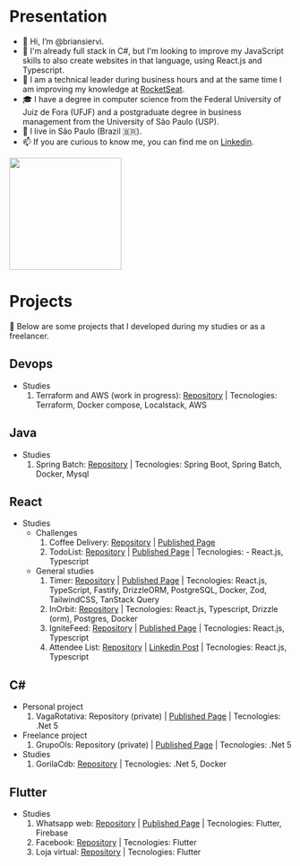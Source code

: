 # Presentation

- 👋 Hi, I’m @briansiervi.
- 👀 I'm already full stack in C#, but I'm looking to improve my JavaScript skills to also create websites in that language, using React.js and Typescript.
- 🌱 I am a technical leader during business hours and at the same time I am improving my knowledge at [RocketSeat](https://www.rocketseat.com.br/).
- :mortar_board: I have a degree in computer science from the Federal University of Juiz de Fora (UFJF) and a postgraduate degree in business management from the University of São Paulo (USP).
- :house_with_garden: I live in São Paulo (Brazil 🇧🇷).
- 📫 If you are curious to know me, you can find me on [Linkedin](https://www.linkedin.com/in/briansiervi/).

<a href="https://github.com/anuraghazra/github-readme-stats">
  <img height=200 align="center" src="https://github-readme-stats.vercel.app/api/top-langs?username=briansiervi&layout=compact&langs_count=10&card_width=320&theme=tokyonight&exclude_repo=rest-api-sections,Dantec,course851555,introToVue,SAFE-Dojo,MonthlyPayment,briansiervi.github.io" />
</a>

# Projects
:page_with_curl: Below are some projects that I developed during my studies or as a freelancer.

## Devops
  - Studies
    1. Terraform and AWS (work in progress): [Repository](https://github.com/briansiervi/devops01) | Tecnologies: Terraform, Docker compose, Localstack, AWS

## Java  
  - Studies
    1. Spring Batch: [Repository](https://github.com/briansiervi/spring-batch) | Tecnologies: Spring Boot, Spring Batch, Docker, Mysql

## React
  - Studies
    - Challenges
      1. Coffee Delivery: [Repository](https://github.com/briansiervi/nivel02-coffee-delivery) | [Published Page](https://briansiervi.github.io/nivel02-coffee-delivery/)
      1. TodoList: [Repository](https://github.com/briansiervi/nivel01-todo-list) | [Published Page](https://briansiervi.github.io/nivel01-todo-list/) | Tecnologies: - React.js, Typescript
    - General studies    
      1. Timer: [Repository](https://github.com/briansiervi/nivel02-ignite-timer/issues/1) | [Published Page](https://briansiervi.github.io/nivel02-ignite-timer/) | Tecnologies: React.js, TypeScript, Fastify, DrizzleORM, PostgreSQL, Docker, Zod, TailwindCSS, TanStack Query
      1. InOrbit: [Repository](https://github.com/briansiervi/nlw-pocket-javascript) | Tecnologies: React.js, Typescript, Drizzle (orm), Postgres, Docker
      1. IgniteFeed: [Repository](https://github.com/briansiervi/igniteFeed) | [Published Page](https://briansiervi.github.io/igniteFeed/) | Tecnologies: React.js, Typescript  
      1. Attendee List: [Repository](https://github.com/briansiervi/nlw-2024-unite-pass-in-web) | [Linkedin Post](https://www.linkedin.com/posts/activity-7181485576825556993-KAa9) | Tecnologies: React.js, Typescript

## C#
  - Personal project
    1. VagaRotativa: Repository (private) | [Published Page](http://vagarotativa.azurewebsites.net/) | Tecnologies: .Net 5
  - Freelance project
    1. GrupoOls: Repository (private) | [Published Page](https://grupools.azurewebsites.net/) | Tecnologies: .Net 5
  - Studies
    1. GorilaCdb: [Repository](https://github.com/briansiervi/gorila-cdb) | Tecnologies: .Net 5, Docker
## Flutter
  - Studies
    1. Whatsapp web: [Repository](https://github.com/briansiervi/udemy-flutter) | [Published Page](https://whatsappweb-e3c47.web.app/) | Tecnologies: Flutter, Firebase
    1. Facebook: [Repository](https://github.com/briansiervi/udemy_flutter2_facebook_interface) | Tecnologies: Flutter
    1. Loja virtual: [Repository](https://github.com/briansiervi/udemy_flutter2_web) | Tecnologies: Flutter

<!---
briansiervi/briansiervi is a ✨ special ✨ repository because its `README.md` (this file) appears on your GitHub profile.
You can click the Preview link to take a look at your changes.

Icons: https://gist.github.com/rxaviers/7360908
--->
